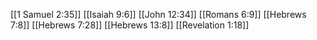 [[1 Samuel 2:35]]
[[Isaiah 9:6]]
[[John 12:34]]
[[Romans 6:9]]
[[Hebrews 7:8]]
[[Hebrews 7:28]]
[[Hebrews 13:8]]
[[Revelation 1:18]]
